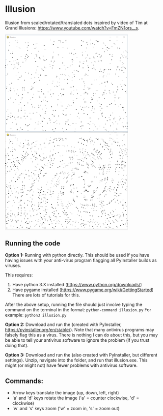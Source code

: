 # Illusion
Illusion from scaled/rotated/translated dots inspired by video of Tim at Grand Illusions: https://www.youtube.com/watch?v=FmZN1ors__s.

<img src="Illusion1.png" width="400"> <img src="Illusion3.png" width="400">

## Running the code
**Option 1:** Running **[](illusion.py)** with python directly. This should be used if you have having issues with your anti-virus program flagging all PyInstaller builds as viruses.

This requires:
1. Have python 3.X installed (https://www.python.org/downloads/)
2. Have pygame installed (https://www.pygame.org/wiki/GettingStarted)
There are lots of tutorials for this.

After the above setup, running the file should just involve typing the command on the terminal in the format: `python-command illusion.py`
For example: `python3 illusion.py`


**Option 2:** Download and run the **[](illusion.exe)** (created with PyInstaller, https://pyinstaller.org/en/stable/). Note that many antivirus programs may falsely flag this as a virus. There is nothing I can do about this, but you may be able to tell your antivirus software to ignore the problem (if you trust doing that).

**Option 3:** Download and run the **[](illusion.zip)** (also created with PyInstaller, but different settings). Unzip, navigate into the folder, and run that illusion.exe. This might (or might not) have fewer problems with antivirus software.


## Commands:
* Arrow keys translate the image (up, down, left, right)
* 'a' and 'd' keys rotate the image ('a' = counter clockwise, 'd' = clockwise)
* 'w' and 's' keys zoom ('w' = zoom in, 's' = zoom out)
